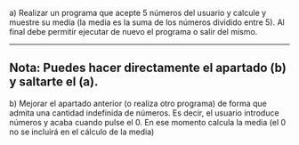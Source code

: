a) Realizar un programa que acepte 5 números del usuario y calcule y muestre
su media (la media es la suma de los números dividido entre 5). Al final debe
permitir ejecutar de nuevo el programa o salir del mismo.

----------------------------------------------------------------
Nota: Puedes hacer directamente el apartado (b) y saltarte el (a).
-----------------------------------------------------------------

b) Mejorar el apartado anterior (o realiza otro programa) de forma que admita
una cantidad indefinida de números. Es decir, el usuario introduce números y
acaba cuando pulse el 0. En ese momento calcula la media (el 0 no se incluirá
en el cálculo de la media)